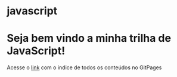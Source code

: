 # javascript

# Seja bem vindo a minha trilha de JavaScript!

Acesse o [link](https://hugo-paiva.github.io/javascript/index.html) com o indice de todos os conteúdos no GitPages

